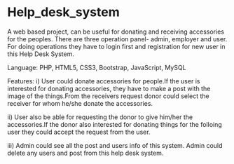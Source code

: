 # Help_desk_system
A web based project, can be useful for donating and receiving accessories for the peoples. There are three operation panel- admin, employer and user. For doing operations they have to login first and registration for new user in this Help Desk System.

Language: PHP, HTML5, CSS3, Bootstrap, JavaScript, MySQL

Features:
i) User could donate accessories for people.If the user is interested for donating accessories, they have to make a post with the image of the things.From the receivers request donor could select the receiver for whom he/she donate the accessories.

ii) User also be able for requesting the donor to give him/her the accessories.If the donor also interested for donating things for the folloing user they could accept the request from the user. 

iii) Admin could see all the post and users info of this system. Admin could delete any users and post from this help desk system.
